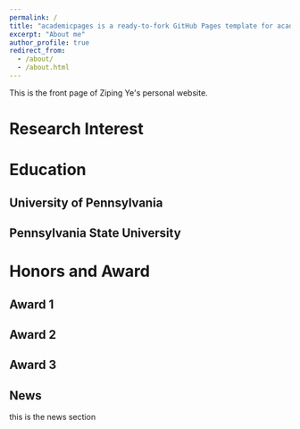 ```yaml
---
permalink: /
title: "academicpages is a ready-to-fork GitHub Pages template for academic personal websites"
excerpt: "About me"
author_profile: true
redirect_from: 
  - /about/
  - /about.html
---
```


This is the front page of Ziping Ye's personal website.


Research Interest
======

Education
======

University of Pennsylvania
------

Pennsylvania State University
------



Honors and Award
======

Award 1
------

Award 2
------

Award 3
------


News
------
this is the news section
